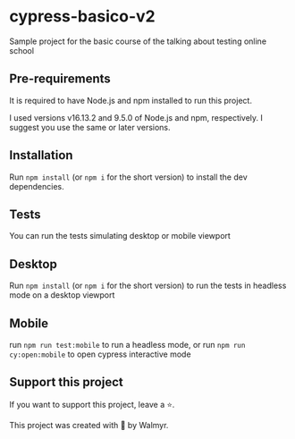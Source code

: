# cypress-basico-v2

Sample project for the basic course of the talking about testing online school 

## Pre-requirements

It is required to have Node.js and npm installed to run this project.

I used versions v16.13.2 and 9.5.0 of Node.js and npm, respectively. I suggest you use the same or later versions.

## Installation
Run `npm install` (or `npm i` for the short version) to install the dev dependencies.

## Tests

You can run the tests simulating desktop or mobile viewport

## Desktop

Run `npm install` (or `npm i` for the short version) to run the tests in headless mode  on a desktop viewport

## Mobile

run `npm run test:mobile` to run a headless mode, or run `npm run cy:open:mobile` to open cypress interactive mode

## Support this project
If you want to support this project, leave a ⭐.

This project was created with 💚 by Walmyr.
